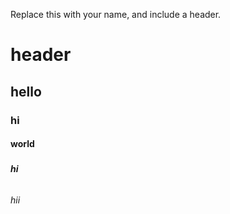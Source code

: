 Replace this with your name, and include a header.
# <h1> header </h1>
## <h2>hello </h2>
### <h3> hi</h3>
#### <h4> world </h4>
##### <h5> hi </h5>
###### <h6> hii </h6>
